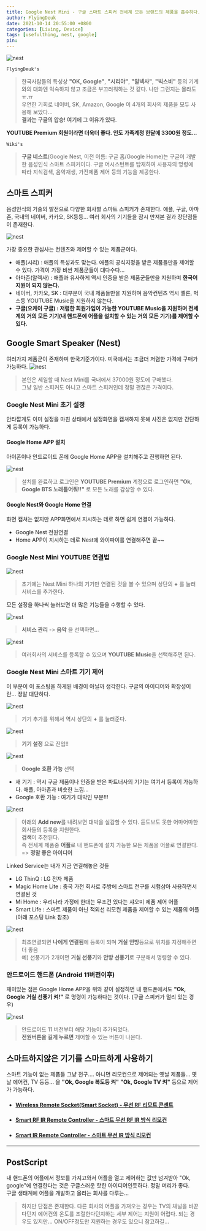 ```yaml
---
title: Google Nest Mini - 구글 스마트 스피커 전세계 모든 브랜드의 제품을 흡수하다.(구 Google Home Mini)
author: FlyingDeuk
date: 2021-10-14 20:55:00 +0800
categories: [Living, Device]
tags: [usefulthing, nest, google]
pin:
---
```


![nest](/img/living/nest/nest1.jpg)

`FlyingDeuk's`
> 한국사람들의 특성상 **"OK, Google"**, **"시리야"**, **"알넥사"**, **"빅스비"** 등의 기계와의 대화엔 익숙하지 않고 조금은 부끄러워하는 것 같다. 나만 그런지는 몰라도 ㅠ.ㅠ<br>
우연한 기회로 네이버, SK, Amazon, Google 이 4개의 회사의 제품을 모두 사용해 보았다... <br>
**결과는 구글의 압승! 여기에 그 이유가 있다.**

**YOUTUBE Premium 회원이라면 더욱더 좋다. 인도 가족계정 한달에 3300원 정도...**

`Wiki's`
> **구글 네스트**(Google Nest, 이전 이름: 구글 홈/Google Home)는 구글이 개발한 음성인식 스마트 스피커이다. 구글 어시스턴트를 탑재하여 사용자의 명령에 따라 지식검색, 음악재생, 가전제품 제어 등의 기능을 제공한다.

## 스마트 스피커
음성인식의 기술의 발전으로 다양한 회사별 스마트 스피커가 존재한다. 애플, 구글, 아마존, 국내의 네이버, 카카오, SK등등... 여러 회사의 기기들을 잠시 만져본 결과 장단점들이 존재한다.

![nest](/img/living/nest/nest3.jpg)

가장 중요한 관심사는 컨텐츠와 제어할 수 있는 제품군이다.
- 애플(시리) : 애플의 특성과도 맞는다. 애플의 공식지정을 받은 제품들만을 제어할 수 있다. 가격이 가장 비싼 제품군들이 대다수다...
- 아마존(알렉사) : 애플과 유사하게 역시 인증을 받은 제품군들만을 지원하며 **한국어 지원이 되지 않는다.**
- 네이버, 카카오, SK : 대부분이 국내 제품들만을 지원하며 음악컨텐츠 역시 멜론, 벅스등 YOUTUBE Music을 지원하지 않는다.
- **구글(오케이 구글) : 저렴한 회원가입이 가능한 YOUTUBE Music을 지원하며 전세계의 거의 모든 기기(내 핸드폰에 어플을 설치할 수 있는 거의 모든 기기)를 제어할 수 있다.**

## Google Smart Speaker (Nest)
여러가지 제품군이 존재하며 한국기준가이다. 미국에서는 조금더 저렴한 가격에 구매가 가능하다.
![nest](/img/living/nest/nest4.jpg)
> 본인은 세일할 때 Nest Mini를 국내에서 37000원 정도에 구매했다. <br>
그냥 일반 스피커도 아니고 스마트 스피커인데 정말 괜찮은 가격이다.

### Google Nest Mini 초기 설정
안타깝게도 이미 설정을 마친 상태에서 설정화면을 캡쳐하지 못해 사진은 없지만 간단하게 등록이 가능하다.

#### Google Home APP 설치
아이폰이나 안드로이드 폰에 Google Home APP을 설치해주고 진행하면 된다.

![nest](/img/living/nest/nest2.jpg)
> 설치를 완료하고 로그인은 **YOUTUBE Premium** 계정으로 로그인하면 **"Ok, Google BTS 노래틀어줘!!"** 로 모든 노래를 감상할 수 있다. <br>

#### Google Nest와 Google Home 연결
화면 캡쳐는 없지만 APP화면에서 지시하는 데로 하면 쉽게 연결이 가능하다.
- Google Nest 전원연결
- Home APP이 지시하는 데로 Nest에 와이파이를 연결해주면 끝~~

### Google Nest Mini YOUTUBE 연결법

![nest](/img/living/nest/nest5.jpg)
>초기에는 Nest Mini 하나의 기기만 연결된 것을 볼 수 있으며 상단의 **+** 를 눌러 서비스를 추가한다.

모든 설정을 하나씩 눌러보면 더 많은 기능들을 수행할 수 있다.

![nest](/img/living/nest/nest6.jpg)
> **서비스 관리** -> **음악** 을 선택하면...

![nest](/img/living/nest/nest7.jpg)
> 여러회사의 서비스를 등록할 수 있으며 **YOUTUBE Music**을 선택해주면 된다.

### Google Nest Mini 스마트 기기 제어
이 부분이 이 포스팅을 하게된 배경이 아닐까 생각한다. 구글의 아이디어와 확장성이란... 정말 대단하다.

![nest](/img/living/nest/nest5.jpg)
> 기기 추가를 위해서 역시 상단의 **+** 를 눌러준다.

![nest](/img/living/nest/nest8.jpg)
> **기기 설정** 으로 진입!!

![nest](/img/living/nest/nest9.jpg)
> **Google 호환 가능** 선택

- 새 기기 : 역시 구글 제품이나 인증을 받은 파트너사의 기기는 여기서 등록이 가능하다. 애플, 아마존과 비슷한 느낌...
- Google 호환 가능 : 여기가 대박인 부분!!!

![nest](/img/living/nest/nest10.jpg)
> 아래의 **Add new**를 내려보면 대박을 실감할 수 있다. 듣도보도 못한 어마어마한 회사들의 등록을 지원한다. <br>
**검색**이 추천된다. <br>
즉 전세계 제품중 **어플**로 내 핸드폰에 설치 가능한 모든 제품을 어플로 연결한다. => **정말 좋은 아이디어**

Linked Service는 내가 지금 연결해놓은 것들
- LG ThinQ : LG 전자 제품
- Magic Home Lite : 중국 가전 회사로 주방에 스마트 전구를 시험삼아 사용하면서 연결된 것
- Mi Home : 우리나라 가정에 한대는 무조건 있다는 샤오미 제품 제어 어플
- Smart Life : 스마트 제품이 아닌 적외선 리모컨 제품을 제어할 수 있는 제품의 어플 (아래 포스팅 Link 참조)

![nest](/img/living/nest/nest11.jpg)
> 최초연결되면 **나에게 연결됨**에 등록이 되며 **거실** **안방**등으로 위치를 지정해주면 더 좋음 <br>
예) 선풍기가 2개이면 **거실 선풍기**와 **안방 선풍기**로 구분해서 명령할 수 있다.


### 안드로이드 핸드폰 (Android 11버전이후)
재미있는 점은 Google Home APP을 위와 같이 설정하면 내 핸드폰에서도 **"Ok, Google 거실 선풍기 켜!"** 로 명령이 가능하다는 것이다. (구글 스피커가 멀리 있는 경우)

![nest](/img/living/nest/nest12.jpg)
> 안드로이드 11 버전부터 해당 기능이 추가되었다. <br>
**전원버튼을 길게 누르면** 제어할 수 있는 버튼이 나온다.

## 스마트하지않은 기기를 스마트하게 사용하기
스마트 기능이 없는 제품들 그냥 전구.... 아니면 리모컨으로 제어되는 옛날 제품들... 옛날 에어컨, TV 등등... 을 **"Ok, Google 복도등 켜"** **"Ok, Google TV 켜"** 등으로 제어가 가능하다.

- #### [Wireless Remote Socket(Smart Socket) - 무선 RF 리모트 콘센트](/posts/remote-socket/)

- #### [Smart RF IR Remote Controller - 스마트 무선 RF IR 방식 리모컨](/posts/rf-remote/)

- #### [Smart IR Remote Controller - 스마트 무선 IR 방식 리모컨](/posts/ir-remote/)


----------

## PostScript
내 핸드폰의 어플에서 정보를 가지고와서 어플을 열고 제어하는 값만 넘겨받아 "Ok, google"에 연결한다는 것은 구글스러운 핫한 아이디어인듯하다. 정말 머리가 좋다. <br>
구글 생태계에 어플을 개발하고 올리는 회사를 다루는... <br>
>하지만 단점은 존재한다. 다른 회사의 어플을 가져오는 경우는 TV의 채널을 바꾼다던지 에어컨의 온도를 조절한다던지하는 세부 제어는 지원이 어렵다. 되는 경우도 있지만... ON/OFF정도만 지원하는 경우도 있으니 참고하길...
